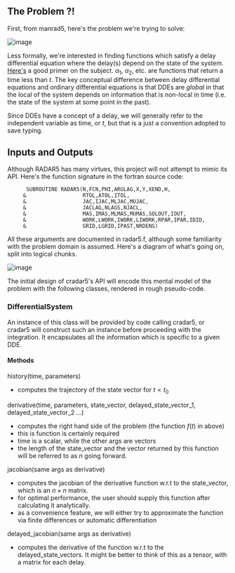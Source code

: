 ## The Problem ?!

First, from manrad5, here's the problem we're trying to solve:

![image](https://github.com/user-attachments/assets/ffb1a7a4-4842-4b39-8132-6cb6d81123d1)

Less formally, we're interested in finding functions which satisfy a delay differential equation where the delay(s) depend on the state of the system.  [Here's](https://fse.studenttheses.ub.rug.nl/14274/1/Delay_Differential_Equations.pdf) a good primer on the subject. $\alpha_1$, $\alpha_2$, etc. are functions that return a time less than $t$. The key conceptual difference between delay differential equations and ordinary differential equations is that DDEs are _global_ in that the local of the system depends on information that is non-local in time (i.e. the state of the system at some point in the past). 

Since DDEs have a concept of a delay, we will generally refer to the independent variable as time, or $t$, but that is a just a convention adopted to save typing.

## Inputs and Outputs

Although RADAR5 has many virtues, this project will not attempt to mimic its API. Here's the function signature in the fortran source code: 


```
      SUBROUTINE RADAR5(N,FCN,PHI,ARGLAG,X,Y,XEND,H, 
     &                  RTOL,ATOL,ITOL, 
     &                  JAC,IJAC,MLJAC,MUJAC, 
     &                  JACLAG,NLAGS,NJACL, 
     &                  MAS,IMAS,MLMAS,MUMAS,SOLOUT,IOUT, 
     &                  WORK,LWORK,IWORK,LIWORK,RPAR,IPAR,IDID, 
     &                  GRID,LGRID,IPAST,NRDENS) 
```
All these arguments are documented in radar5.f, although some familiarity with the problem domain is assumed. Here's a diagram of what's going on, split into logical chunks. 

![image](https://github.com/user-attachments/assets/c0374e5b-3ece-4ddd-9c1d-0aec9d5b55ad)

The initial design of cradar5's API will encode this mental model of the problem with the following classes, rendered in rough pseudo-code. 


### DifferentialSystem

An instance of this class will be provided by code calling cradar5, or cradar5 will construct such an instance before proceeding with the integration. It encapsulates all the information which is specific to a given DDE.

#### Methods

history(time, parameters)
- computes the trajectory of the state vector for $t<t_0$


derivative(time, parameters, state_vector, delayed_state_vector_1, delayed_state_vector_2 ...)
- computes the right hand side of the problem (the function $f(t)$ in above)
- this is function is certainly required
- time is a scalar, while the other args are vectors
- the length of the state_vector and the vector returned by this function will be referred to as $n$ going forward.

jacobian(same args as derivative)
- computes the jacobian of the derivative function w.r.t to the state_vector, which is an $n \times n$ matrix.
- for optimal performance, the user should supply this function after calculating it analytically. 
- as a convenience feature, we will either try to approximate the function via finite differences or automatic differentiation

delayed_jacobian(same args as derivative)
- computes the derivative of the function w.r.t to the delayed_state_vectors. It might be better to think of this as a tensor, 
with a matrix for each delay.


 
